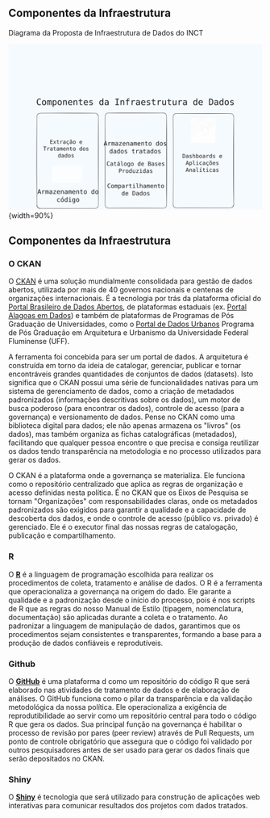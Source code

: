 
## Componentes da Infraestrutura


Diagrama da Proposta de Infraestrutura de Dados do INCT

![diagrama-infra-dados](../static/imagens/infraestrutura-dados.svg){width=90%}

## Componentes da Infraestrutura

### O CKAN

O [CKAN](https://ckan.org/) é uma solução mundialmente consolidada para gestão de dados abertos, utilizada por mais de 40 governos nacionais e centenas de organizações internacionais. É a tecnologia por trás da plataforma oficial do [Portal Brasileiro de Dados Abertos](https://dados.gov.br/home), de plataformas estaduais (ex. [Portal Alagoas em Dados](https://dados.al.gov.br/)) e também de plataformas de Programas de Pós Graduação de Universidades, como o [Portal de Dados Urbanos](https://portaldados.ppgau.uff.br/) Programa de Pós Graduação em Arquitetura e Urbanismo da Universidade Federal Fluminense (UFF).

A ferramenta foi concebida para ser um portal de dados. A arquitetura é construída em torno da ideia de catalogar, gerenciar, publicar e tornar encontráveis grandes quantidades de conjuntos de dados (datasets). Isto significa que o CKAN possui uma série de funcionalidades nativas para um sistema de gerenciamento de dados, como a criação de metadados padronizados (informações descritivas sobre os dados), um motor de busca poderoso (para encontrar os dados), controle de acesso (para a governança) e versionamento de dados. Pense no CKAN como uma biblioteca digital para dados; ele não apenas armazena os "livros" (os dados), mas também organiza as fichas catalográficas (metadados), facilitando que qualquer pessoa encontre o que precisa e consiga reutilizar os dados tendo transparência na metodologia e no processo utilizados para gerar os dados.

O CKAN é a plataforma onde a governança se materializa. Ele funciona como o repositório centralizado que aplica as regras de organização e acesso definidas nesta política. É no CKAN que os Eixos de Pesquisa se tornam "Organizações" com responsabilidades claras, onde os metadados padronizados são exigidos para garantir a qualidade e a capacidade de descoberta dos dados, e onde o controle de acesso (público vs. privado) é gerenciado. Ele é o executor final das nossas regras de catalogação, publicação e compartilhamento.

### R

O **[R](https://www.r-project.org/)** é a linguagem de programação escolhida para realizar os procedimentos de coleta, tratamento e análise de dados. 
O R é a ferramenta que operacionaliza a governança na origem do dado. Ele garante a qualidade e a padronização desde o início do processo, pois é nos scripts de R que as regras do nosso Manual de Estilo (tipagem, nomenclatura, documentação) são aplicadas durante a coleta e o tratamento. Ao padronizar a linguagem de manipulação de dados, garantimos que os procedimentos sejam consistentes e transparentes, formando a base para a produção de dados confiáveis e reprodutíveis.

### Github

O **[GitHub](https://github.com/)** é uma plataforma d como um repositório do código  R que será elaborado nas atividades de tratamento de dados e de elaboração de análises. O GitHub funciona como o pilar da transparência e da validação metodológica da nossa política. Ele operacionaliza a exigência de reprodutibilidade ao servir como um repositório central para todo o código R que gera os dados. Sua principal função na governança é habilitar o processo de revisão por pares (peer review) através de Pull Requests, um ponto de controle obrigatório que assegura que o código foi validado por outros pesquisadores antes de ser usado para gerar os dados finais que serão depositados no CKAN.

### Shiny

O **[Shiny](https://shiny.posit.co/)** é tecnologia que será utilizado para construção de aplicações web interativas para comunicar resultados dos projetos com dados tratados.

